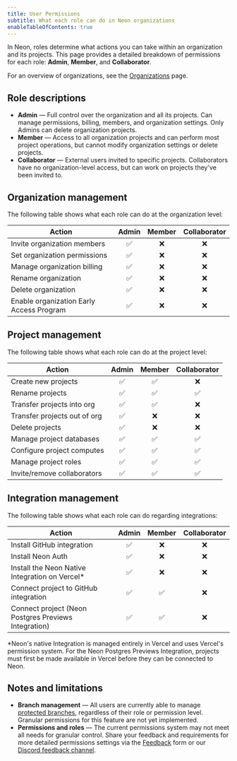 ```yaml
---
title: User Permissions
subtitle: What each role can do in Neon organizations
enableTableOfContents: true
---
```


In Neon, roles determine what actions you can take within an organization and its projects. This page provides a detailed breakdown of permissions for each role: **Admin**, **Member**, and **Collaborator**.

For an overview of organizations, see the [Organizations](/docs/manage/organizations) page.

## Role descriptions

- **Admin** — Full control over the organization and all its projects. Can manage permissions, billing, members, and organization settings. Only Admins can delete organization projects.
- **Member** — Access to all organization projects and can perform most project operations, but cannot modify organization settings or delete projects.
- **Collaborator** — External users invited to specific projects. Collaborators have no organization-level access, but can work on projects they've been invited to.

<Steps>

## Organization management

The following table shows what each role can do at the organization level:

| Action                                   | Admin | Member | Collaborator |
| ---------------------------------------- | :---: | :----: | :----------: |
| Invite organization members              |  ✅   |   ❌   |      ❌      |
| Set organization permissions             |  ✅   |   ❌   |      ❌      |
| Manage organization billing              |  ✅   |   ❌   |      ❌      |
| Rename organization                      |  ✅   |   ❌   |      ❌      |
| Delete organization                      |  ✅   |   ❌   |      ❌      |
| Enable organization Early Access Program |  ✅   |   ❌   |      ❌      |

## Project management

The following table shows what each role can do at the project level:

| Action                       | Admin | Member | Collaborator |
| ---------------------------- | :---: | :----: | :----------: |
| Create new projects          |  ✅   |   ✅   |      ❌      |
| Rename projects              |  ✅   |   ✅   |      ✅      |
| Transfer projects into org   |  ✅   |   ✅   |      ❌      |
| Transfer projects out of org |  ✅   |   ❌   |      ❌      |
| Delete projects              |  ✅   |   ❌   |      ❌      |
| Manage project databases     |  ✅   |   ✅   |      ✅      |
| Configure project computes   |  ✅   |   ✅   |      ✅      |
| Manage project roles         |  ✅   |   ✅   |      ✅      |
| Invite/remove collaborators  |  ✅   |   ✅   |      ✅      |

## Integration management

The following table shows what each role can do regarding integrations:

| Action                                                     | Admin | Member | Collaborator |
| ---------------------------------------------------------- | :---: | :----: | :----------: |
| Install GitHub integration                                 |  ✅   |   ❌   |      ❌      |
| Install Neon Auth                                          |  ✅   |   ❌   |      ❌      |
| Install the Neon Native Integration on Vercel\* |  ✅   |   ❌   |      ❌      |
| Connect project to GitHub integration                      |  ✅   |   ✅   |      ❌      |
| Connect project (Neon Postgres Previews Integration)       |  ✅   |   ✅   |      ❌      |

\*Neon's native Integration is managed entirely in Vercel and uses Vercel's permission system. For the Neon Postgres Previews Integration, projects must first be made available in Vercel before they can be connected to Neon.

</Steps>

## Notes and limitations

- **Branch management** — All users are currently able to manage [protected branches](/docs/guides/protected-branches), regardless of their role or permission level. Granular permissions for this feature are not yet implemented.
- **Permissions and roles** — The current permissions system may not meet all needs for granular control. Share your feedback and requirements for more detailed permissions settings via the [Feedback](https://console.neon.tech/app/projects?modal=feedback) form or our [Discord feedback channel](https://discord.com/channels/1176467419317940276/1176788564890112042).
